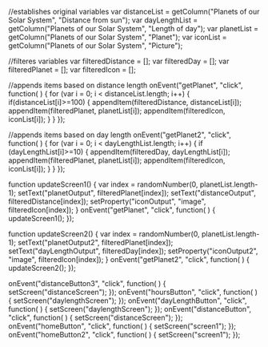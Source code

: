 //establishes original variables 
var distanceList = getColumn("Planets of our Solar System", "Distance from sun");
var dayLengthList = getColumn("Planets of our Solar System", "Length of day");
var planetList = getColumn("Planets of our Solar System", "Planet");
var iconList = getColumn("Planets of our Solar System", "Picture");

//filteres variables
var filteredDistance = [];
var filteredDay = [];
var filteredPlanet = [];
var filteredIcon = [];

//appends items based on distance length
onEvent("getPlanet", "click", function( ) {
  for (var i = 0; i < distanceList.length; i++) {
    if(distanceList[i]>=100) {
    appendItem(filteredDistance, distanceList[i]);
    appendItem(filteredPlanet, planetList[i]);
    appendItem(filteredIcon, iconList[i]);
    }
  }
});

//appends items based on day length
onEvent("getPlanet2", "click", function( ) {
  for (var i = 0; i < dayLengthList.length; i++) {
    if (dayLengthList[i]>=10) {
      appendItem(filteredDay, dayLengthList[i]);
      appendItem(filteredPlanet, planetList[i]);
      appendItem(filteredIcon, iconList[i]);
    }
  }
});


function updateScreen1() {
  var index = randomNumber(0, planetList.length-1);
  setText("planetOutput", filteredPlanet[index]);
  setText("distanceOutput", filteredDistance[index]);
  setProperty("iconOutput", "image", filteredIcon[index]);
}
onEvent("getPlanet", "click", function( ) {
  updateScreen1();
});

function updateScreen2() {
  var index = randomNumber(0, planetList.length-1);
  setText("planetOutput2", filteredPlanet[index]);
  setText("dayLengthOutput", filteredDay[index]);
  setProperty("iconOutput2", "image", filteredIcon[index]);
}
onEvent("getPlanet2", "click", function( ) {
  updateScreen2();
});

onEvent("distanceButton3", "click", function( ) {
  setScreen("distanceScreen");
});
onEvent("hoursButton", "click", function( ) {
  setScreen("daylengthScreen");
});
onEvent("dayLengthButton", "click", function( ) {
  setScreen("daylengthScreen");
});
onEvent("distanceButton", "click", function( ) {
  setScreen("distanceScreen");
});
onEvent("homeButton", "click", function( ) {
  setScreen("screen1");
});
onEvent("homeButton2", "click", function( ) {
  setScreen("screen1");
});
